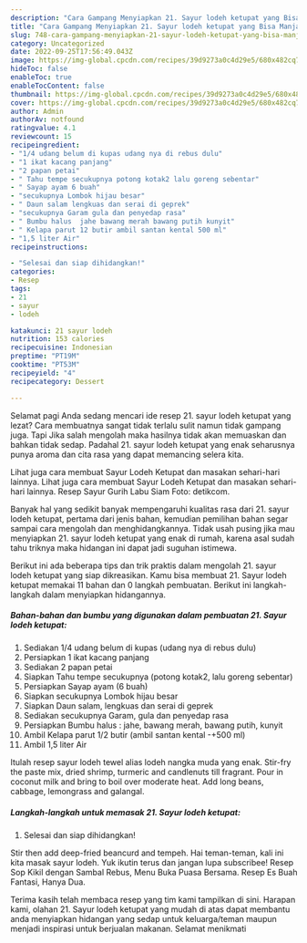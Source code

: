 ```yaml
---
description: "Cara Gampang Menyiapkan 21. Sayur lodeh ketupat yang Bisa Manjain Lidah, Buat Buka Puasa}"
title: "Cara Gampang Menyiapkan 21. Sayur lodeh ketupat yang Bisa Manjain Lidah, Buat Buka Puasa}"
slug: 748-cara-gampang-menyiapkan-21-sayur-lodeh-ketupat-yang-bisa-manjain-lidah-buat-buka-puasa
category: Uncategorized
date: 2022-09-25T17:56:49.043Z
image: https://img-global.cpcdn.com/recipes/39d9273a0c4d29e5/680x482cq70/21-sayur-lodeh-ketupat-foto-resep-utama.jpg
hideToc: false
enableToc: true
enableTocContent: false
thumbnail: https://img-global.cpcdn.com/recipes/39d9273a0c4d29e5/680x482cq70/21-sayur-lodeh-ketupat-foto-resep-utama.jpg
cover: https://img-global.cpcdn.com/recipes/39d9273a0c4d29e5/680x482cq70/21-sayur-lodeh-ketupat-foto-resep-utama.jpg
author: Admin
authorAv: notfound
ratingvalue: 4.1
reviewcount: 15
recipeingredient:
- "1/4 udang belum di kupas udang nya di rebus dulu"
- "1 ikat kacang panjang"
- "2 papan petai"
- " Tahu tempe secukupnya potong kotak2 lalu goreng sebentar"
- " Sayap ayam 6 buah"
- "secukupnya Lombok hijau besar"
- " Daun salam lengkuas dan serai di geprek"
- "secukupnya Garam gula dan penyedap rasa"
- " Bumbu halus  jahe bawang merah bawang putih kunyit"
- " Kelapa parut 12 butir ambil santan kental 500 ml"
- "1,5 liter Air"
recipeinstructions:

- "Selesai dan siap dihidangkan!"
categories:
- Resep
tags:
- 21
- sayur
- lodeh

katakunci: 21 sayur lodeh 
nutrition: 153 calories
recipecuisine: Indonesian
preptime: "PT19M"
cooktime: "PT53M"
recipeyield: "4"
recipecategory: Dessert

---
```



Selamat pagi Anda sedang mencari ide resep 21. sayur lodeh ketupat yang lezat? Cara membuatnya sangat tidak terlalu sulit namun tidak gampang juga. Tapi Jika salah mengolah maka hasilnya tidak akan memuaskan dan bahkan tidak sedap. Padahal 21. sayur lodeh ketupat yang enak seharusnya punya aroma dan cita rasa yang dapat memancing selera kita.


Lihat juga cara membuat Sayur Lodeh Ketupat dan masakan sehari-hari lainnya. Lihat juga cara membuat Sayur Lodeh Ketupat dan masakan sehari-hari lainnya. Resep Sayur Gurih Labu Siam Foto: detikcom.

Banyak hal yang sedikit banyak mempengaruhi kualitas rasa dari 21. sayur lodeh ketupat, pertama dari jenis bahan, kemudian pemilihan bahan segar sampai cara mengolah dan menghidangkannya. Tidak usah pusing jika mau menyiapkan 21. sayur lodeh ketupat yang enak di rumah, karena asal sudah tahu triknya maka hidangan ini dapat jadi suguhan istimewa.


Berikut ini ada beberapa tips dan trik praktis dalam mengolah 21. sayur lodeh ketupat yang siap dikreasikan. Kamu bisa membuat 21. Sayur lodeh ketupat memakai 11 bahan dan 0 langkah pembuatan. Berikut ini langkah-langkah dalam menyiapkan hidangannya.

<!--inarticleads1-->

##### Bahan-bahan dan bumbu yang digunakan dalam pembuatan 21. Sayur lodeh ketupat:

1. Sediakan 1/4 udang belum di kupas (udang nya di rebus dulu)
1. Persiapkan 1 ikat kacang panjang
1. Sediakan 2 papan petai
1. Siapkan  Tahu tempe secukupnya (potong kotak2, lalu goreng sebentar)
1. Persiapkan  Sayap ayam (6 buah)
1. Siapkan secukupnya Lombok hijau besar
1. Siapkan  Daun salam, lengkuas dan serai di geprek
1. Sediakan secukupnya Garam, gula dan penyedap rasa
1. Persiapkan  Bumbu halus : jahe, bawang merah, bawang putih, kunyit
1. Ambil  Kelapa parut 1/2 butir (ambil santan kental -+500 ml)
1. Ambil 1,5 liter Air


Itulah resep sayur lodeh tewel alias lodeh nangka muda yang enak. Stir-fry the paste mix, dried shrimp, turmeric and candlenuts till fragrant. Pour in coconut milk and bring to boil over moderate heat. Add long beans, cabbage, lemongrass and galangal. 

<!--inarticleads2-->

##### Langkah-langkah untuk memasak 21. Sayur lodeh ketupat:


1. Selesai dan siap dihidangkan!

Stir then add deep-fried beancurd and tempeh. Hai teman-teman, kali ini kita masak sayur lodeh. Yuk ikutin terus dan jangan lupa subscribee! Resep Sop Kikil dengan Sambal Rebus, Menu Buka Puasa Bersama. Resep Es Buah Fantasi, Hanya Dua. 

Terima kasih telah membaca resep yang tim kami tampilkan di sini. Harapan kami, olahan 21. Sayur lodeh ketupat yang mudah di atas dapat membantu anda menyiapkan hidangan yang sedap untuk keluarga/teman maupun menjadi inspirasi untuk berjualan makanan. Selamat menikmati
